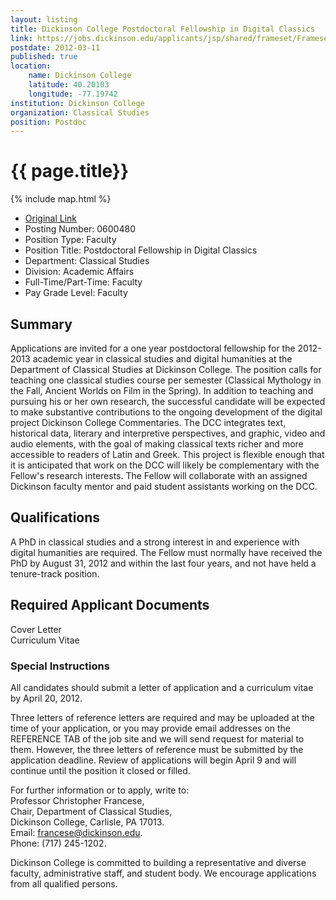 ```yaml
---
layout: listing
title: Dickinson College Postdoctoral Fellowship in Digital Classics 
link: https://jobs.dickinson.edu/applicants/jsp/shared/frameset/Frameset.jsp?time=1331517348688
postdate: 2012-03-11
published: true
location:
    name: Dickinson College
    latitude: 40.20103
    longitude: -77.19742
institution: Dickinson College
organization: Classical Studies
position: Postdoc
---
```


# {{ page.title}}

{% include map.html %}



*  [Original Link](https://jobs.dickinson.edu/applicants/jsp/shared/frameset/Frameset.jsp?time=1331517348688)
*  Posting Number: 0600480  
*  Position Type: Faculty  
*  Position Title: Postdoctoral Fellowship in Digital Classics  
*  Department: Classical Studies  
*  Division: Academic Affairs  
*  Full-Time/Part-Time:	Faculty  
*  Pay Grade Level: Faculty

## Summary
Applications are invited for a one year postdoctoral fellowship for the 2012-2013 academic year in classical studies and digital humanities at the Department of Classical Studies at Dickinson College. The position calls for teaching one classical studies course per semester (Classical Mythology in the Fall, Ancient Worlds on Film in the Spring). In addition to teaching and pursuing his or her own research, the successful candidate will be expected to make substantive contributions to the ongoing development of the digital project Dickinson College Commentaries. The DCC integrates text, historical data, literary and interpretive perspectives, and graphic, video and audio elements, with the goal of making classical texts richer and more accessible to readers of Latin and Greek. This project is flexible enough that it is anticipated that work on the DCC will likely be complementary with the Fellow's research interests. The Fellow will collaborate with an assigned Dickinson faculty mentor and paid student assistants working on the DCC.  


## Qualifications
A PhD in classical studies and a strong interest in and experience with digital humanities are required. The Fellow must normally have received the PhD by August 31, 2012 and within the last four years, and not have held a tenure-track position.  

## Required Applicant Documents
Cover Letter  
Curriculum Vitae  

### Special Instructions
All candidates should submit a letter of application and a curriculum vitae by April 20, 2012. 

Three letters of reference letters are required and may be uploaded at the time of your application, or you may provide email addresses on the REFERENCE TAB of the job site and we will send request for material to them. However, the three letters of reference must be submitted by the application deadline. Review of applications will begin April 9 and will continue until the position it closed or filled. 

For further information or to apply, write to:  
Professor Christopher Francese,  
Chair, Department of Classical Studies,  
Dickinson College, Carlisle, PA 17013.  
Email: francese@dickinson.edu.  
Phone: (717) 245-1202.

Dickinson College is committed to building a representative and diverse faculty, administrative staff, and student body. We encourage applications from all qualified persons.